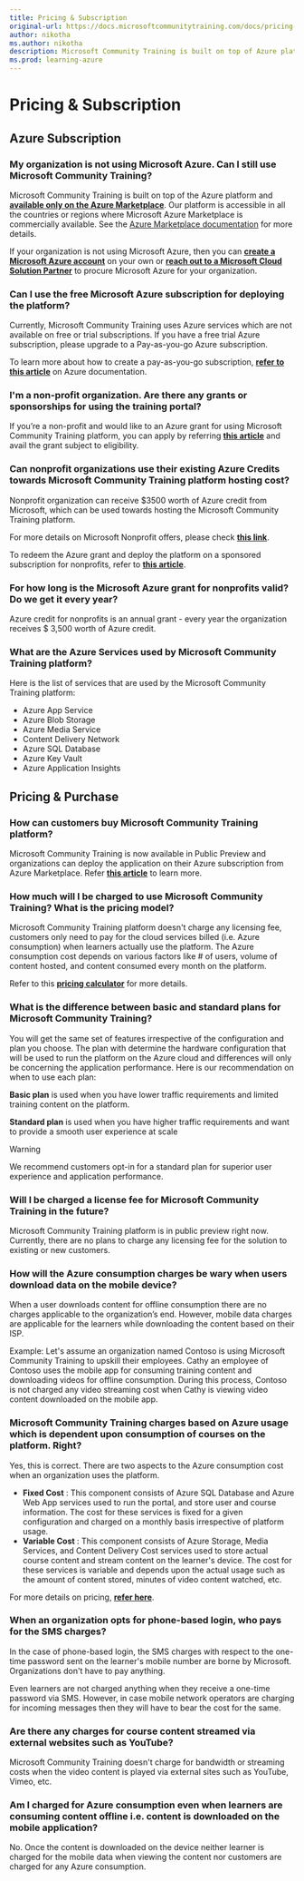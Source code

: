 ```yaml
---
title: Pricing & Subscription
original-url: https://docs.microsoftcommunitytraining.com/docs/pricing-subscription
author: nikotha
ms.author: nikotha
description: Microsoft Community Training is built on top of Azure platform and available only on the Azure Marketplace.
ms.prod: learning-azure
---
```


# Pricing & Subscription

## Azure Subscription

### My organization is not using Microsoft Azure. Can I still use Microsoft Community Training?

Microsoft Community Training is built on top of the Azure platform and [**available only on the Azure Marketplace**](https://azuremarketplace.microsoft.com/marketplace/apps/project-sangam.microsoft-community-training?tab=Overview). Our platform is accessible in all the countries or regions where Microsoft Azure Marketplace is commercially available. See the [Azure Marketplace documentation](/azure/marketplace/marketplace-geo-availability-currencies) for more details. 

If your organization is not using Microsoft Azure, then you can [**create a Microsoft Azure account**](https://azure.microsoft.com/) on your own or [**reach out to a Microsoft Cloud Solution Partner**](https://partner.microsoft.com/membership/cloud-solution-provider/find-a-provider) to procure Microsoft Azure for your organization.

### Can I use the free Microsoft Azure subscription for deploying the platform?

Currently, Microsoft Community Training uses Azure services which are not available on free or trial subscriptions. If you have a free trial Azure subscription, please upgrade to a Pay-as-you-go Azure subscription.

To learn more about how to create a pay-as-you-go subscription, [**refer to this article**](https://azure.microsoft.com/pricing/purchase-options/pay-as-you-go/) on Azure documentation.

### I'm a non-profit organization. Are there any grants or sponsorships for using the training portal?

If you’re a non-profit and would like to an Azure grant for using Microsoft Community Training platform, you can apply by referring **[this article](../infrastructure-management/install-your-platform-instance/setup-platform-instance-on-azure-subscription-for-nonprofits.md)** and avail the grant subject to eligibility.

### Can nonprofit organizations use their existing Azure Credits towards Microsoft Community Training platform hosting cost?

Nonprofit organization can receive $3500 worth of Azure credit from Microsoft, which can be used towards hosting the Microsoft Community Training platform.

For more details on Microsoft Nonprofit offers, please check  [**this link**](https://nonprofit.microsoft.com/register).

To redeem the Azure grant and deploy the platform on a sponsored subscription for nonprofits, refer to [**this article**](../infrastructure-management/install-your-platform-instance/setup-platform-instance-on-azure-subscription-for-nonprofits.md).  

### For how long is the Microsoft Azure grant for nonprofits valid? Do we get it every year?

Azure credit for nonprofits is an annual grant - every year the organization receives $ 3,500 worth of Azure credit.  

### What are the Azure Services used by Microsoft Community Training platform?

Here is the list of services that are used by the Microsoft Community Training platform:

* Azure App Service
* Azure Blob Storage
* Azure Media Service
* Content Delivery Network
* Azure SQL Database
* Azure Key Vault
* Azure Application Insights

## Pricing & Purchase

### How can customers buy Microsoft Community Training platform?

Microsoft Community Training is now available in Public Preview and organizations can deploy the application on their Azure subscription from  Azure Marketplace. Refer **[this article](../infrastructure-management/install-your-platform-instance/installation-overview.md)**  to learn more.

### How much will I be charged to use Microsoft Community Training? What is the pricing model?

Microsoft Community Training platform doesn't charge any licensing fee, customers only need to pay for the cloud services billed (i.e. Azure consumption) when learners actually use the platform. The Azure consumption cost depends on various factors like # of users, volume of content hosted, and content consumed every month on the platform.

Refer to this [**pricing calculator**](https://communitytraining.microsoft.com/pricing/) for more details.

### What is the difference between basic and standard plans for Microsoft Community Training?

You will get the same set of features irrespective of the configuration and plan you choose. The plan with determine the hardware configuration that will be used to run the platform on the Azure cloud and differences will only be concerning the application performance. Here is our recommendation on when to use each plan:

**Basic plan** is used when you have lower traffic requirements and limited training content on the platform.

**Standard plan** is used when you have higher traffic requirements and want to provide a smooth user experience at scale

> [!WARNING]  
> We recommend customers opt-in for a standard plan for superior user experience and application performance.

### Will I be charged a license fee for Microsoft Community Training in the future?

Microsoft Community Training platform is in public preview right now. Currently, there are no plans to charge any licensing fee for the solution to existing or new customers.

### How will the Azure consumption charges be wary when users download data on the mobile device?

When a user downloads content for offline consumption there are no charges applicable to the organization’s end. However, mobile data charges are applicable for the learners while downloading the content based on their ISP.

Example: Let's assume an organization named Contoso is using  Microsoft Community Training to upskill their employees. Cathy an employee of Contoso uses the mobile app for consuming training content and downloading videos for offline consumption. During this process, Contoso is not charged any video streaming cost when Cathy is viewing video content downloaded on the mobile app.

### Microsoft Community Training charges based on Azure usage which is dependent upon consumption of courses on the platform. Right?

Yes, this is correct. There are two aspects to the Azure consumption cost when an organization uses the platform.  

* **Fixed Cost** : This component consists of Azure SQL Database and Azure Web App services used to run the portal, and store user and course information. The cost for these services is fixed for a given configuration and charged on a monthly basis irrespective of platform usage.
* **Variable Cost** : This component consists of Azure Storage, Media Services, and Content Delivery Cost services used to store actual course content and stream content on the learner's device. The cost for these services is variable and depends upon the actual usage such as the amount of content stored, minutes of video content watched, etc.

For more details on pricing, [**refer here**](https://communitytraining.microsoft.com/pricing/).

### When an organization opts for phone-based login, who pays for the SMS charges?

In the case of phone-based login, the SMS charges with respect to the one-time password sent on the learner's mobile number are borne by Microsoft.  Organizations don't have to pay anything.

Even learners are not charged anything when they receive a one-time password via SMS. However, in case mobile network operators are charging for incoming messages then they will have to bear the cost for the same.

### Are there any charges for course content streamed via external websites such as YouTube?

Microsoft Community Training doesn't charge for bandwidth or streaming costs when the video content is played via external sites such as YouTube, Vimeo, etc.  

### Am I charged for Azure consumption even when learners are consuming content offline i.e. content is downloaded on the mobile application?

No. Once the content is downloaded on the device neither learner is charged for the mobile data when viewing the content nor customers are charged for any Azure consumption.
